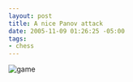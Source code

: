 ```yaml
--- 
layout: post
title: A nice Panov attack
date: 2005-11-09 01:26:25 -05:00
tags:
- chess
---
```

![game][1]

[1]: blog/panov-attack.png

